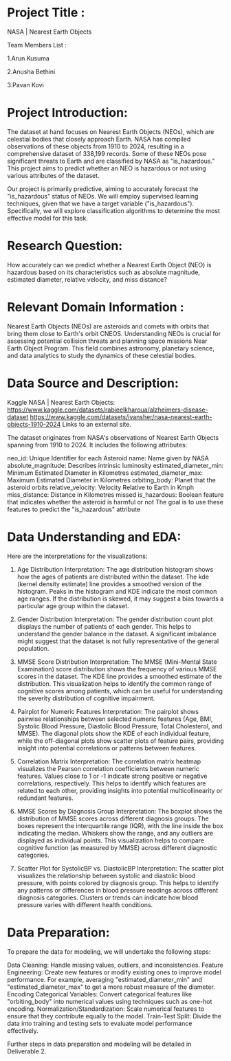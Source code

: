 # Project Title :
NASA | Nearest Earth Objects

Team Members List :

1.Arun Kusuma

2.Anusha Bethini

3.Pavan Kovi

# Project Introduction:
The dataset at hand focuses on Nearest Earth Objects (NEOs), which are celestial bodies that closely approach Earth. NASA has compiled observations of these objects from 1910 to 2024, resulting in a comprehensive dataset of 338,199 records. Some of these NEOs pose significant threats to Earth and are classified by NASA as "is_hazardous." This project aims to predict whether an NEO is hazardous or not using various attributes of the dataset.

Our project is primarily predictive, aiming to accurately forecast the "is_hazardous" status of NEOs. We will employ supervised learning techniques, given that we have a target variable ("is_hazardous"). Specifically, we will explore classification algorithms to determine the most effective model for this task.

# Research Question:

How accurately can we predict whether a Nearest Earth Object (NEO) is hazardous based on its characteristics such as absolute magnitude, estimated diameter, relative velocity, and miss distance?

# Relevant Domain Information :
Nearest Earth Objects (NEOs) are asteroids and comets with orbits that bring them close to Earth's orbit CNEOS.
Understanding NEOs is crucial for assessing potential collision threats and planning space missions Near Earth Object Program.
This field combines astronomy, planetary science, and data analytics to study the dynamics of these celestial bodies.

# Data Source and Description:
Kaggle NASA | Nearest Earth Objects: https://www.kaggle.com/datasets/rabieelkharoua/alzheimers-disease-dataset https://www.kaggle.com/datasets/ivansher/nasa-nearest-earth-objects-1910-2024 Links to an external site.

The dataset originates from NASA's observations of Nearest Earth Objects spanning from 1910 to 2024. It includes the following attributes:

neo_id: Unique Identifier for each Asteroid
name: Name given by NASA
absolute_magnitude: Describes intrinsic luminosity
estimated_diameter_min: Minimum Estimated Diameter in Kilometres
estimated_diameter_max: Maximum Estimated Diameter in Kilometres
orbiting_body: Planet that the asteroid orbits
relative_velocity: Velocity Relative to Earth in Kmph
miss_distance: Distance in Kilometres missed
is_hazardous: Boolean feature that indicates whether the asteroid is harmful or not
The goal is to use these features to predict the "is_hazardous" attribute
# Data Understanding and EDA:
Here are the interpretations for the visualizations:

1. Age Distribution
Interpretation: The age distribution histogram shows how the ages of patients are distributed within the dataset. The kde (kernel density estimate) line provides a smoothed version of the histogram. Peaks in the histogram and KDE indicate the most common age ranges. If the distribution is skewed, it may suggest a bias towards a particular age group within the dataset.

2. Gender Distribution
Interpretation: The gender distribution count plot displays the number of patients of each gender. This helps to understand the gender balance in the dataset. A significant imbalance might suggest that the dataset is not fully representative of the general population.

3. MMSE Score Distribution
Interpretation: The MMSE (Mini-Mental State Examination) score distribution shows the frequency of various MMSE scores in the dataset. The KDE line provides a smoothed estimate of the distribution. This visualization helps to identify the common range of cognitive scores among patients, which can be useful for understanding the severity distribution of cognitive impairment.

4. Pairplot for Numeric Features
Interpretation: The pairplot shows pairwise relationships between selected numeric features (Age, BMI, Systolic Blood Pressure, Diastolic Blood Pressure, Total Cholesterol, and MMSE). The diagonal plots show the KDE of each individual feature, while the off-diagonal plots show scatter plots of feature pairs, providing insight into potential correlations or patterns between features.

5. Correlation Matrix
Interpretation: The correlation matrix heatmap visualizes the Pearson correlation coefficients between numeric features. Values close to 1 or -1 indicate strong positive or negative correlations, respectively. This helps to identify which features are related to each other, providing insights into potential multicollinearity or redundant features.

6. MMSE Scores by Diagnosis Group
Interpretation: The boxplot shows the distribution of MMSE scores across different diagnosis groups. The boxes represent the interquartile range (IQR), with the line inside the box indicating the median. Whiskers show the range, and any outliers are displayed as individual points. This visualization helps to compare cognitive function (as measured by MMSE) across different diagnostic categories.

7. Scatter Plot for SystolicBP vs. DiastolicBP
Interpretation: The scatter plot visualizes the relationship between systolic and diastolic blood pressure, with points colored by diagnosis group. This helps to identify any patterns or differences in blood pressure readings across different diagnosis categories. Clusters or trends can indicate how blood pressure varies with different health conditions.

# Data Preparation:
To prepare the data for modeling, we will undertake the following steps:

Data Cleaning: Handle missing values, outliers, and inconsistencies.
Feature Engineering: Create new features or modify existing ones to improve model performance. For example, averaging "estimated_diameter_min" and "estimated_diameter_max" to get a more robust measure of the diameter.
Encoding Categorical Variables: Convert categorical features like "orbiting_body" into numerical values using techniques such as one-hot encoding.
Normalization/Standardization: Scale numerical features to ensure that they contribute equally to the model.
Train-Test Split: Divide the data into training and testing sets to evaluate model performance effectively.

Further steps in data preparation and modeling will be detailed in Deliverable 2.
